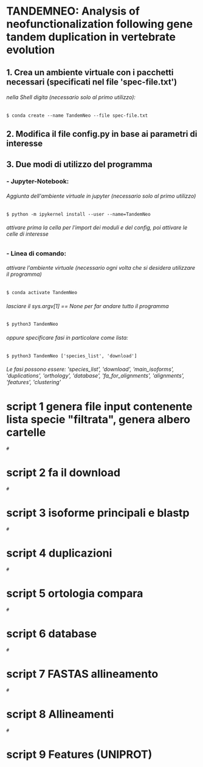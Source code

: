 # TANDEMNEO: Analysis of neofunctionalization following gene tandem duplication in vertebrate evolution

## 1. Crea un ambiente virtuale con i pacchetti necessari (specificati nel file 'spec-file.txt')
###### nella Shell digita (necessario solo al primo utilizzo):

    $ conda create --name TandemNeo --file spec-file.txt

## 2. Modifica il file config.py in base ai parametri di interesse

## 3. Due modi di utilizzo del programma
### - Jupyter-Notebook:
###### Aggiunta dell'ambiente virtuale in jupyter (necessario solo al primo utilizzo)

    $ python -m ipykernel install --user --name=TandemNeo

###### attivare prima la cella per l'import dei moduli e del config, poi attivare le celle di interesse

### - Linea di comando:
###### attivare l'ambiente virtuale (necessario ogni volta che si desidera utilizzare il programma)

    $ conda activate TandemNeo

###### lasciare il sys.argv[1] == None per far andare tutto il programma

    $ python3 TandemNeo

###### oppure specificare fasi in particolare come lista:

    $ python3 TandemNeo ['species_list', 'download']

###### Le fasi possono essere: 'species_list', 'download', 'main_isoforms', 'duplications', 'orthology', 'database', 'fa_for_alignments', 'alignments', 'features', 'clustering'







# script 1 genera file input contenente lista specie "filtrata", genera albero cartelle

    # 

# script 2 fa il download

    # 
    
# script 3 isoforme principali e blastp

    # 
    
# script 4 duplicazioni

    #

# script 5 ortologia compara

    #
    
# script 6 database

    #
    
# script 7 FASTAS allineamento

    #
    
# script 8 Allineamenti

    # 
    
# script 9 Features (UNIPROT)